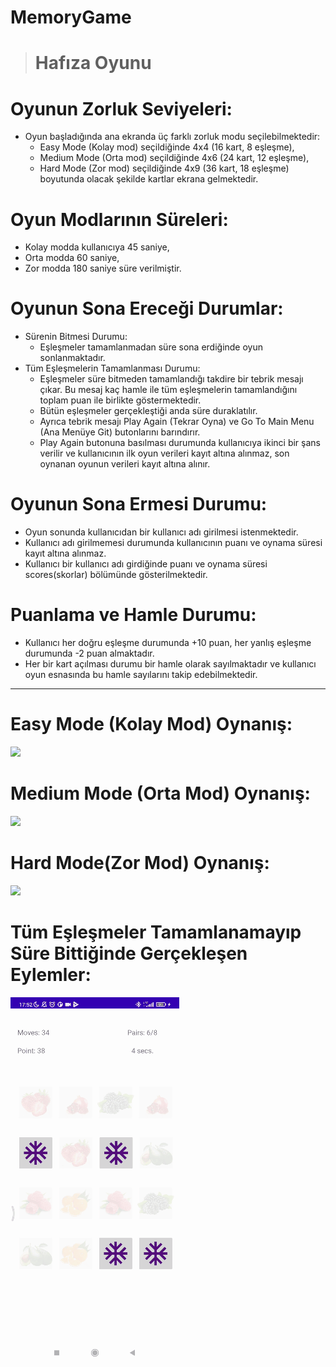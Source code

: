 # MemoryGame
> # Hafıza Oyunu

# Oyunun Zorluk Seviyeleri:
* Oyun başladığında ana ekranda üç farklı zorluk modu seçilebilmektedir: 
  * Easy Mode (Kolay mod) seçildiğinde 4x4 (16 kart, 8 eşleşme), 
  * Medium Mode (Orta mod) seçildiğinde 4x6 (24 kart, 12 eşleşme), 
  * Hard Mode (Zor mod) seçildiğinde 4x9 (36 kart, 18 eşleşme) boyutunda olacak şekilde kartlar ekrana gelmektedir. 
   
# Oyun Modlarının Süreleri: 
* Kolay modda kullanıcıya 45 saniye, 
* Orta modda 60 saniye, 
* Zor modda 180 saniye süre verilmiştir. 

# Oyunun Sona Ereceği Durumlar: 
* Sürenin Bitmesi Durumu: 
  * Eşleşmeler tamamlanmadan süre sona erdiğinde oyun sonlanmaktadır.
* Tüm Eşleşmelerin Tamamlanması Durumu: 
  * Eşleşmeler süre bitmeden tamamlandığı takdire bir tebrik mesajı çıkar. Bu mesaj kaç hamle ile tüm eşleşmelerin tamamlandığını toplam puan ile birlikte göstermektedir.
  * Bütün eşleşmeler gerçekleştiği anda süre duraklatılır.
  * Ayrıca tebrik mesajı Play Again (Tekrar Oyna) ve Go To Main Menu (Ana Menüye Git) butonlarını barındırır. 
  * Play Again butonuna basılması durumunda kullanıcıya ikinci bir şans verilir ve kullanıcının ilk oyun verileri kayıt altına alınmaz, son oynanan oyunun verileri kayıt altına alınır.

# Oyunun Sona Ermesi Durumu: 
  * Oyun sonunda kullanıcıdan bir kullanıcı adı girilmesi istenmektedir. 
  * Kullanıcı adı girilmemesi durumunda kullanıcının puanı ve oynama süresi kayıt altına alınmaz. 
  * Kullanıcı bir kullanıcı adı girdiğinde puanı ve oynama süresi scores(skorlar) bölümünde gösterilmektedir.

# Puanlama ve Hamle Durumu:
  * Kullanıcı her doğru eşleşme durumunda +10 puan, her yanlış eşleşme durumunda -2 puan almaktadır. 
  * Her bir kart açılması durumu bir hamle olarak sayılmaktadır ve kullanıcı oyun esnasında bu hamle sayılarını takip edebilmektedir.
  
***  

# Easy Mode (Kolay Mod) Oynanış:
![](https://github.com/SimgeTerzioglu/MemoryGame/blob/master/easymodeoynanis.gif)

# Medium Mode (Orta Mod) Oynanış:
![](https://github.com/SimgeTerzioglu/MemoryGame/blob/master/mediummodeoynanis.gif)

# Hard Mode(Zor Mod) Oynanış:
![](https://github.com/SimgeTerzioglu/MemoryGame/blob/master/hardmodeoynanis.gif)

# Tüm Eşleşmeler Tamamlanamayıp Süre Bittiğinde Gerçekleşen Eylemler:
![](https://github.com/SimgeTerzioglu/MemoryGame/blob/master/surebittiginde.gif)




